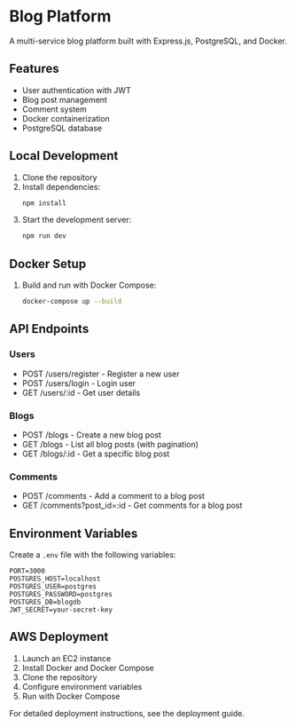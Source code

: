 # Blog Platform

A multi-service blog platform built with Express.js, PostgreSQL, and Docker.

## Features

- User authentication with JWT
- Blog post management
- Comment system
- Docker containerization
- PostgreSQL database

## Local Development

1. Clone the repository
2. Install dependencies:
   ```bash
   npm install
   ```
3. Start the development server:
   ```bash
   npm run dev
   ```

## Docker Setup

1. Build and run with Docker Compose:
   ```bash
   docker-compose up --build
   ```

## API Endpoints

### Users
- POST /users/register - Register a new user
- POST /users/login - Login user
- GET /users/:id - Get user details

### Blogs
- POST /blogs - Create a new blog post
- GET /blogs - List all blog posts (with pagination)
- GET /blogs/:id - Get a specific blog post

### Comments
- POST /comments - Add a comment to a blog post
- GET /comments?post_id=:id - Get comments for a blog post

## Environment Variables

Create a `.env` file with the following variables:
```
PORT=3000
POSTGRES_HOST=localhost
POSTGRES_USER=postgres
POSTGRES_PASSWORD=postgres
POSTGRES_DB=blogdb
JWT_SECRET=your-secret-key
```

## AWS Deployment

1. Launch an EC2 instance
2. Install Docker and Docker Compose
3. Clone the repository
4. Configure environment variables
5. Run with Docker Compose

For detailed deployment instructions, see the deployment guide.